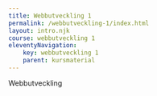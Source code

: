```yaml
---
title: Webbutveckling 1
permalink: /webbutveckling-1/index.html
layout: intro.njk
course: webbutveckling 1
eleventyNavigation:
    key: webbutveckling 1
    parent: kursmaterial
---
```


Webbutveckling